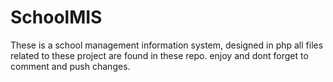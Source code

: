 # SchoolMIS
These is a school management information system, designed in php 
all files related to these project are found in these repo. enjoy and dont forget to comment and push changes.


